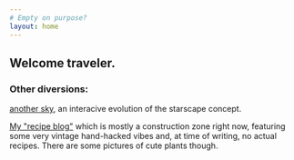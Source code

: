 ```yaml
---
# Empty on purpose?
layout: home
---
```


## Welcome traveler.

### Other diversions:

[another sky](https://main.d173h0x7e3s4ew.amplifyapp.com), an interacive evolution of the starscape concept.

[My "recipe blog"](https://mopwatercake.fail) which is mostly a construction zone right now, featuring some very vintage hand-hacked vibes and, at time of writing, no actual recipes.  There are some pictures of cute plants though.
